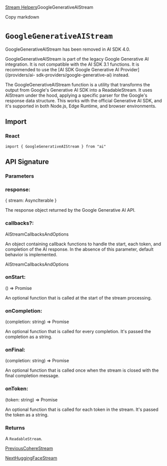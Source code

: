 [Stream Helpers](/docs/reference/stream-helpers)GoogleGenerativeAIStream

Copy markdown

# `GoogleGenerativeAIStream`

GoogleGenerativeAIStream has been removed in AI SDK 4.0.

GoogleGenerativeAIStream is part of the legacy Google Generative AI
integration. It is not compatible with the AI SDK 3.1 functions. It is
recommended to use the [AI SDK Google Generative AI Provider](/providers/ai-
sdk-providers/google-generative-ai) instead.

The GoogleGenerativeAIStream function is a utility that transforms the output
from Google's Generative AI SDK into a ReadableStream. It uses AIStream under
the hood, applying a specific parser for the Google's response data structure.
This works with the official Generative AI SDK, and it's supported in both
Node.js, Edge Runtime, and browser environments.

## Import

### React

    
    
    import { GoogleGenerativeAIStream } from "ai"

## API Signature

### Parameters

### response:

{ stream: AsyncIterable<GenerateContentResponse> }

The response object returned by the Google Generative AI API.

### callbacks?:

AIStreamCallbacksAndOptions

An object containing callback functions to handle the start, each token, and
completion of the AI response. In the absence of this parameter, default
behavior is implemented.

AIStreamCallbacksAndOptions

### onStart:

() => Promise<void>

An optional function that is called at the start of the stream processing.

### onCompletion:

(completion: string) => Promise<void>

An optional function that is called for every completion. It's passed the
completion as a string.

### onFinal:

(completion: string) => Promise<void>

An optional function that is called once when the stream is closed with the
final completion message.

### onToken:

(token: string) => Promise<void>

An optional function that is called for each token in the stream. It's passed
the token as a string.

### Returns

A `ReadableStream`.

[PreviousCohereStream](/docs/reference/stream-helpers/cohere-stream)

[NextHuggingFaceStream](/docs/reference/stream-helpers/hugging-face-stream)

